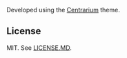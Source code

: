Developed using the [Centrarium](http://github.com/bencentra/centrarium/) theme.

## License

MIT. See [LICENSE.MD](https://github.com/fukayak/fukayak.github.io/LICENSE.md).

